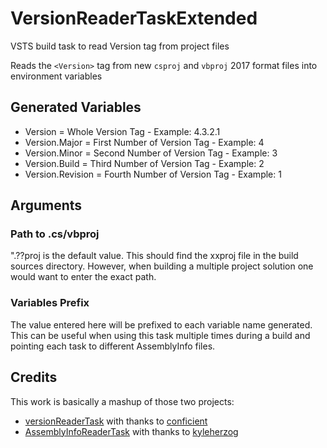 # VersionReaderTaskExtended
VSTS build task to read Version tag from project files

Reads the `<Version>` tag from new `csproj` and `vbproj` 2017 format files into environment variables

## Generated Variables

* Version = Whole Version Tag - Example: 4.3.2.1
* Version.Major = First Number of Version Tag  - Example: 4
* Version.Minor = Second Number of Version Tag  - Example: 3
* Version.Build = Third Number of Version Tag  - Example: 2
* Version.Revision = Fourth Number of Version Tag  - Example: 1

## Arguments

### Path to .cs/vbproj
".??proj is the default value. This should find the xxproj file in the build sources directory. However, when building a multiple project solution one would want to enter the exact path.

### Variables Prefix
The value entered here will be prefixed to each variable name generated. This can be useful when using this task multiple times during a build and pointing each task to different AssemblyInfo files.

## Credits
This work is basically a mashup of those two projects:
* [versionReaderTask](https://github.com/conficient/versionReaderTask) with thanks to [conficient](https://github.com/conficient)
* [AssemblyInfoReaderTask](https://github.com/kyleherzog/AssemblyInfoReaderTask) with thanks to [kyleherzog](https://github.com/kyleherzog)
